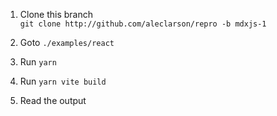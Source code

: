 1. Clone this branch  
    `git clone http://github.com/aleclarson/repro -b mdxjs-1`

1. Goto `./examples/react`

1. Run `yarn`

1. Run `yarn vite build`

1. Read the output
